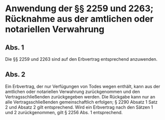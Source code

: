 # Anwendung der §§ 2259 und 2263; Rücknahme aus der amtlichen oder notariellen Verwahrung



## Abs. 1

 Die §§ 2259 und 2263 sind auf den Erbvertrag entsprechend anzuwenden.

## Abs. 2

 Ein Erbvertrag, der nur Verfügungen von Todes wegen enthält, kann aus der amtlichen oder notariellen Verwahrung zurückgenommen und den Vertragsschließenden zurückgegeben werden. Die Rückgabe kann nur an alle Vertragsschließenden gemeinschaftlich erfolgen; § 2290 Absatz 1 Satz 2 und Absatz 2 gilt entsprechend. Wird ein Erbvertrag nach den Sätzen 1 und 2 zurückgenommen, gilt § 2256 Abs. 1 entsprechend. 

